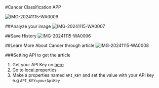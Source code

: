#Cancer Classification APP

![IMG-20241115-WA0009](https://github.com/user-attachments/assets/fbe28b85-df82-421b-9564-09e01f884d16)

##Analyze your image
![IMG-20241115-WA0007](https://github.com/user-attachments/assets/b3338e69-d6b7-4da4-ab15-509f90fa0094)

##Save History
![IMG-20241115-WA0006](https://github.com/user-attachments/assets/42c1b9f0-2ec7-4c36-adff-fb7e11989efe)

##Learn More About Cancer through article
![IMG-20241115-WA0008](https://github.com/user-attachments/assets/f63b5534-9d82-4af2-9ea2-49f1d4416657)

###Setting API to get the article

1. Get your API Key on [here](https://newsapi.org/s/indonesia-health-news-api)
2. Go to local.properties
3. Make a properties named `API_KEY` and set the value with your API key e.g `API_KEY=yourApiKey`
